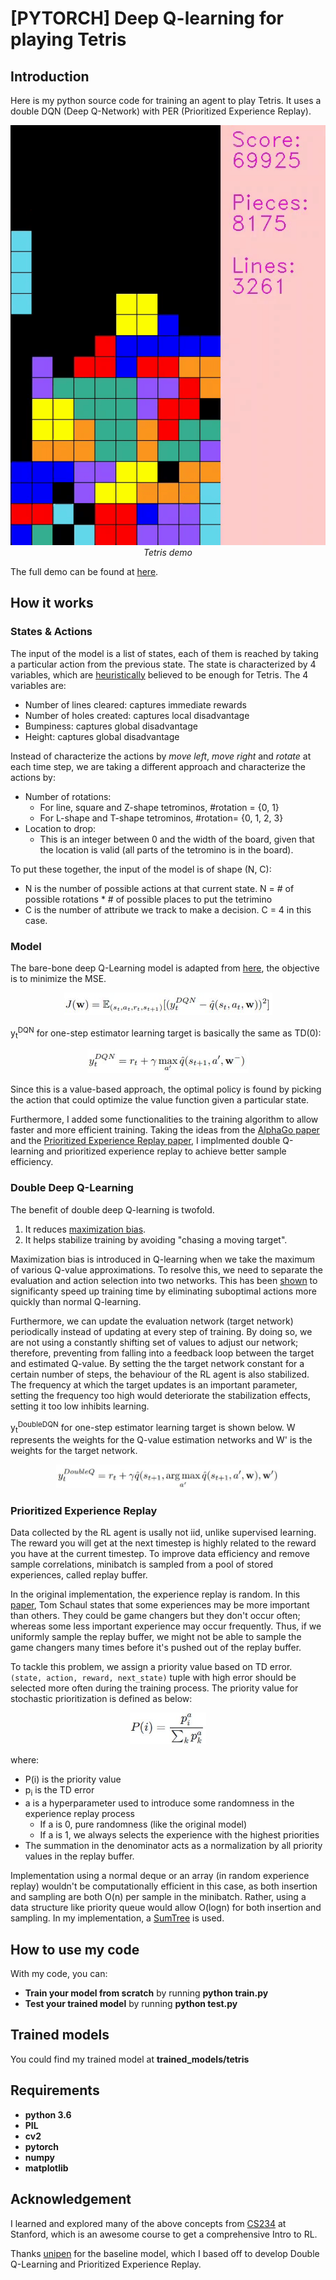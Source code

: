 # [PYTORCH] Deep Q-learning for playing Tetris

## Introduction

Here is my python source code for training an agent to play Tetris. It uses a double DQN (Deep Q-Network) with PER (Prioritized Experience Replay).

<p align="center">
  <img src="demo/tetris-ddqn-per.gif" width=600><br/>
  <i>Tetris demo</i>
</p>

The full demo can be found at [here](https://youtu.be/KTb5R5UUdDc).

## How it works
### States & Actions
The input of the model is a list of states, each of them is reached by taking a particular action from the previous state. The state is characterized by 4 variables, which are [heuristically](https://codemyroad.wordpress.com/2013/04/14/tetris-ai-the-near-perfect-player/) believed to be enough for Tetris. The 4 variables are:
- Number of lines cleared: captures immediate rewards
- Number of holes created: captures local disadvantage
- Bumpiness: captures global disadvantage
- Height: captures global disadvantage

Instead of characterize the actions by *move left*, *move right* and *rotate* at each time step, we are taking a different approach and characterize the actions by:
- Number of rotations:
	- For line, square and Z-shape tetrominos, #rotation = {0, 1}
	- For L-shape and T-shape tetrominos, #rotation= {0, 1, 2, 3}
- Location to drop:
	- This is an integer between 0 and the width of the board, given that the location is valid (all parts of the tetromino is in the board).

To put these together, the input of the model is of shape (N, C):
- N is the number of possible actions at that current state. N = # of possible rotations * # of possible places to put the tetrimino
- C is the number of attribute we track to make a decision. C = 4 in this case.

### Model
The bare-bone deep Q-Learning model is adapted from [here](https://github.com/uvipen/Tetris-deep-Q-learning-pytorch), the objective is to minimize the MSE.

<p align="center">
  <img src="images/dqn_objective.jpg"/>
</p>

y<sub>t</sub><sup>DQN</sup> for one-step estimator learning target is basically the same as TD(0):

<p align="center">
  <img src="images/dqn_y.jpg"/>
</p>

Since this is a value-based approach, the optimal policy is found by picking the action that could optimize the value function given a particular state.

Furthermore, I added some functionalities to the training algorithm to allow faster and more efficient training. Taking the ideas from the [AlphaGo paper](https://www.nature.com/articles/nature16961) and the [Prioritized Experience Replay paper](https://arxiv.org/abs/1511.05952), I implmented double Q-learning and prioritized experience replay to achieve better sample efficiency.

### Double Deep Q-Learning
The benefit of double deep Q-learning is twofold.
1. It reduces [maximization bias](https://towardsdatascience.com/double-deep-q-networks-905dd8325412).
2. It helps stabilize training by avoiding "chasing a moving target".

Maximization bias is introduced in Q-learning when we take the maximum of various Q-value approximations. To resolve this, we need to separate the evaluation and action selection into two networks. This has been [shown](https://papers.nips.cc/paper/3964-double-q-learning) to significanty speed up training time by eliminating suboptimal actions more quickly than normal Q-learning.

Furthermore, we can update the evaluation network (target network) periodically instead of updating at every step of training. By doing so, we are not using a constantly shifting set of values to adjust our network; therefore, preventing from falling into a feedback loop between the target and estimated Q-value. By setting the the target network constant for a certain number of steps, the behaviour of the RL agent is also stabilized. The frequency at which the target updates is an important parameter, setting the frequency too high would deteriorate the stabilization effects, setting it too low inhibits learning.

y<sub>t</sub><sup>DoubleDQN</sup> for one-step estimator learning target is shown below. W represents the weights for the Q-value estimation networks and W' is the weights for the target network.

<p align="center">
  <img src="images/ddqn_y.jpg"
  height="38"
  >
</p>

### Prioritized Experience Replay
Data collected by the RL agent is usally not iid, unlike supervised learning. The reward you will get at the next timestep is highly related to the reward you have at the current timestep. To improve data efficiency and remove sample correlations, minibatch is sampled from a pool of stored experiences, called replay buffer.

In the original implementation, the experience replay is random. In this [paper](https://arxiv.org/abs/1511.05952), Tom Schaul states that some experiences may be more important than others. They could be game changers but they don't occur often; whereas some less important experience may occur frequently. Thus, if we uniformly sample the replay buffer, we might not be able to sample the game changers many times before it's pushed out of the replay buffer.

To tackle this problem, we assign a priority value based on TD error. `(state, action, reward, next_state)` tuple with high error should be selected more often during the training process. The priority value for stochastic prioritization is defined as below:

<p align="center">
  <img src="images/priority.jpg"
  height="50"
  >
</p>

where:
- P(i) is the priority value
- p<sub>i</sub> is the TD error
- a is a hyperparameter used to introduce some randomness in the experience replay process
  - If a is 0, pure randomness (like the original model)
  - If a is 1, we always selects the experience with the highest priorities
- The summation in the denominator acts as a normalization by all priority values in the replay buffer.

Implementation using a normal deque or an array (in random experience replay) wouldn't be computationally efficient in this case, as both insertion and sampling are both O(n) per sample in the minibatch. Rather, using a data structure like priority queue would allow O(logn) for both insertion and sampling. In my implementation, a [SumTree](https://adventuresinmachinelearning.com/sumtree-introduction-python/) is used.

## How to use my code

With my code, you can:
* **Train your model from scratch** by running **python train.py**
* **Test your trained model** by running **python test.py**

## Trained models

You could find my trained model at **trained_models/tetris**
 
## Requirements

* **python 3.6**
* **PIL**
* **cv2**
* **pytorch** 
* **numpy**
* **matplotlib**

## Acknowledgement
I learned and explored many of the above concepts from [CS234](https://web.stanford.edu/class/cs234/index.html) at Stanford, which is an awesome course to get a comprehensive Intro to RL.

Thanks [unipen](https://github.com/uvipen) for the baseline model, which I based off to develop Double Q-Learning and Prioritized Experience Replay.
